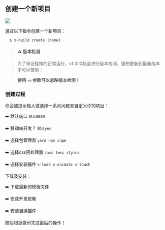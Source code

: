 ## 创建一个新项目

![](https://ws4.sinaimg.cn/large/006tNbRwly1fxbes09q2dj31by0sck1h.jpg)

通过以下指令创建一个新项目：

```
  $ x-build create [name]
```

> #### ⚠️ 版本检测

> 为了保证程序的正常运行，v1.3.10起会进行版本检测，强制更新到最新版本才可以使用！

> **使用 `-n` 参数可以忽略版本检测！**

### 创建过程

你会被提示输入或选择一系列问题来自定义你的项目：

➡️ 默认端口 `默认8080`

➡️ 移动端开发？ `默认yes`

➡️ 选择包管理器 `yarn npm cnpm`

➡️ 选择css预处理器 `sass less stylus`

➡️ 选择安装插件 `x-load x-animate x-touch`

下载及安装：

➡️ 下载最新的模板文件

➡️ 安装开发依赖

➡️ 安装自选插件

随后根据提示完成最后的操作！